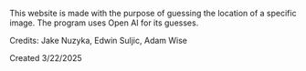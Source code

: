 This website is made with the purpose of guessing the location of a specific image.  The program uses Open AI for its guesses.

Credits:  Jake Nuzyka, Edwin Suljic, Adam Wise

Created 3/22/2025